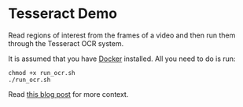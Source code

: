 # Tesseract Demo

Read regions of interest from the frames of a video and then run them through the Tesseract OCR system.

It is assumed that you have [Docker](https://www.docker.com) installed. All you need to do is run:

```
chmod +x run_ocr.sh
./run_ocr.sh
```

Read [this blog post](eh-dub.github.io/ocr) for more context.
